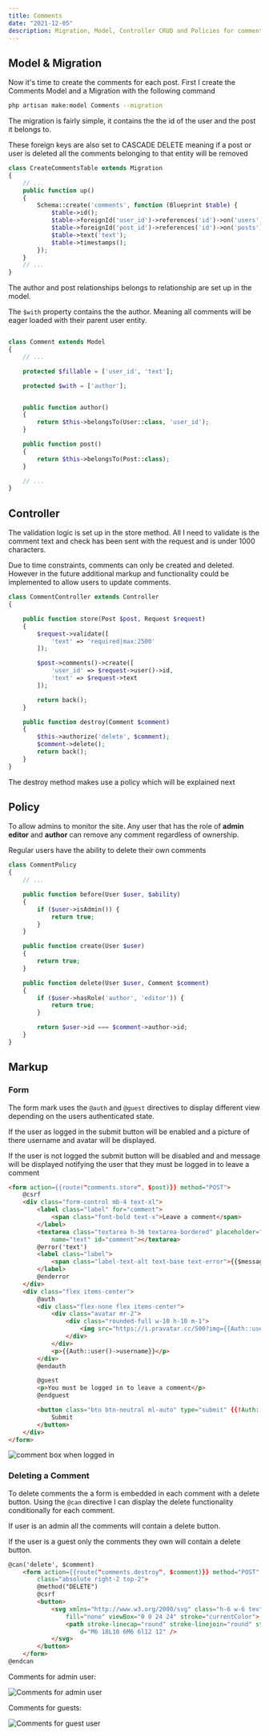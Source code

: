 ```yaml
---
title: Comments
date: "2021-12-05"
description: Migration, Model, Controller CRUD and Policies for comments.
---
```


## Model & Migration

Now it's time to create the comments for each post. First I create the Comments Model and a Migration with the following command

```bash
php artisan make:model Comments --migration
```

The migration is fairly simple, it contains the the id of the user and the post it belongs to. 

These foreign keys are also set to CASCADE DELETE meaning if a post or user is deleted all the comments belonging to that entity will be removed

```php
class CreateCommentsTable extends Migration
{
    // ...    
    public function up()
    {
        Schema::create('comments', function (Blueprint $table) {
            $table->id();
            $table->foreignId('user_id')->references('id')->on('users')->onDelete('cascade');
            $table->foreignId('post_id')->references('id')->on('posts')->onDelete('cascade');
            $table->text('text');
            $table->timestamps();
        });
    }
    // ...
}
```

The author and post relationships belongs to relationship are set up in the model.

The `$with` property contains the the author. Meaning all comments will be eager loaded with their parent user entity.

```php

class Comment extends Model
{
    // ...

    protected $fillable = ['user_id', 'text'];

    protected $with = ['author'];


    public function author()
    {
        return $this->belongsTo(User::class, 'user_id');
    }

    public function post()
    {
        return $this->belongsTo(Post::class);
    }

    // ...
}

```

## Controller


The validation logic is set up in the store method. All I need to validate is the comment text and check has been sent with the request and is under 1000 characters.

Due to time constraints, comments can only be created and deleted. However in the future additional markup and functionality could be implemented to allow users to update comments.

```php
class CommentController extends Controller
{

    public function store(Post $post, Request $request)
    {
        $request->validate([
            'text' => 'required|max:2500'
        ]);

        $post->comments()->create([
            'user_id' => $request->user()->id,
            'text' => $request->text
        ]);

        return back();
    }

    public function destroy(Comment $comment)
    {
        $this->authorize('delete', $comment);
        $comment->delete();
        return back();
    }
}
```

The destroy method makes use a policy which will be explained next

## Policy

To allow admins to monitor the site. Any user that has the role of **admin** **editor** and **author** can remove any comment regardless of ownership.

Regular users have the ability to delete their own comments

```php
class CommentPolicy
{
    // ...

    public function before(User $user, $ability)
    {
        if ($user->isAdmin()) {
            return true;
        }
    }

    public function create(User $user)
    {
        return true;
    }

    public function delete(User $user, Comment $comment)
    {
        if ($user->hasRole('author', 'editor')) {
            return true;
        }

        return $user->id === $comment->author->id;
    }
}
```


## Markup

### Form

The form mark uses the `@auth` and `@guest` directives to display different view depending on the users authenticated state.

If the user as logged in the submit button will be enabled and a picture of there username and avatar will be displayed.

If the user is not logged the submit button will be disabled and and message will be displayed notifying the user that they must be logged in to leave a comment

```html
<form action={{route("comments.store", $post)}} method="POST">
    @csrf
    <div class="form-control mb-4 text-xl">
        <label class="label" for="comment">
            <span class="font-bold text-x">Leave a comment</span>
        </label>
        <textarea class="textarea h-36 textarea-bordered" placeholder="Your comment here"
            name="text" id="comment"></textarea>
        @error('text')
        <label class="label">
            <span class="label-text-alt text-base text-error">{{$message}}</span>
        </label>
        @enderror
    </div>
    <div class="flex items-center">
        @auth
        <div class="flex-none flex items-center">
            <div class="avatar mr-2">
                <div class="rounded-full w-10 h-10 m-1">
                    <img src="https://i.pravatar.cc/500?img={{Auth::user()->id}}">
                </div>
            </div>
            <p>{{Auth::user()->username}}</p>
        </div>
        @endauth

        @guest
        <p>You must be logged in to leave a comment</p>
        @endguest

        <button class="btn btn-neutral ml-auto" type="submit" {{!Auth::user() ? "disabled" : ""}}>
            Submit
        </button>
    </div>
</form>
```

![comment box when logged in](../../src/images/ui/comment-box.png)


### Deleting a Comment

To delete comments the a form is embedded in each comment with a delete button. Using the `@can` directive I can display the delete functionality conditionally for each comment.

If user is an admin all the comments will contain a delete button.

If the user is a guest only the comments they own will contain a delete button.

```html
@can('delete', $comment)
    <form action={{route("comments.destroy", $comment)}} method="POST"
        class="absolute right-2 top-2">
        @method("DELETE")
        @csrf
        <button>
            <svg xmlns="http://www.w3.org/2000/svg" class="h-6 w-6 text-neutral fill-current"
                fill="none" viewBox="0 0 24 24" stroke="currentColor">
                <path stroke-linecap="round" stroke-linejoin="round" stroke-width="2"
                    d="M6 18L18 6M6 6l12 12" />
            </svg>
        </button>
    </form>
@endcan
```

Comments for admin user:

![Comments for admin user](../../src/images/ui/admin-view-comments.png)



Comments for guests:

![Comments for guest user](../../src/images/ui/guest-view-comments.png)

